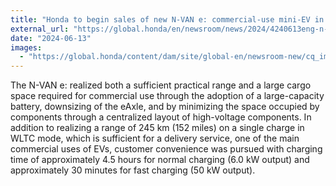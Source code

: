 ```yaml
---
title: "Honda to begin sales of new N-VAN e: commercial-use mini-EV in Japan"
external_url: "https://global.honda/en/newsroom/news/2024/4240613eng-n-van-e.html"
date: "2024-06-13"
images:
  - "https://global.honda/content/dam/site/global-en/newsroom-new/cq_img/news/2024/06/4240613eng-n-van-e/4240613eng-n-van-e_og.jpg"
---
```


The N-VAN e: realized both a sufficient practical range and a large cargo space required for commercial use through the adoption of a large-capacity battery, downsizing of the eAxle, and by minimizing the space occupied by components through a centralized layout of high-voltage components. In addition to realizing a range of 245 km (152 miles) on a single charge in WLTC mode, which is sufficient for a delivery service, one of the main commercial uses of EVs, customer convenience was pursued with charging time of approximately 4.5 hours for normal charging (6.0 kW output) and approximately 30 minutes for fast charging (50 kW output).